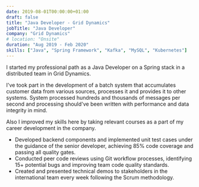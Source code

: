 ```yaml
---
date: 2019-08-01T00:00:00+01:00
draft: false
title: "Java Developer - Grid Dynamics"
jobTitle: "Java Developer"
company: "Grid Dynamics"
# location: "Onsite"
duration: "Aug 2019 - Feb 2020"
skills: ["Java", "Spring Framework", "Kafka", "MySQL", "Kubernetes"]
---
```


I started my professional path as a Java Developer on a Spring stack in a distributed team in Grid Dynamics.

I've took part in the development of a batch system that accumulates customer data from various sources, processes it and provides it to other systems.
System processed hundreds and thousands of messages per second and processing should've been written with performance and data integrity in mind.

Also I improved my skills here by taking relevant courses as a part of my career development in the company.

- Developed backend components and implemented unit test cases under the guidance of the senior developer, achieving 85% code coverage and passing all quality gates.
- Conducted peer code reviews using Git workflow processes, identifying 15+ potential bugs and improving team code quality standards.
- Created and presented technical demos to stakeholders in the international team every week following the Scrum methodology.
